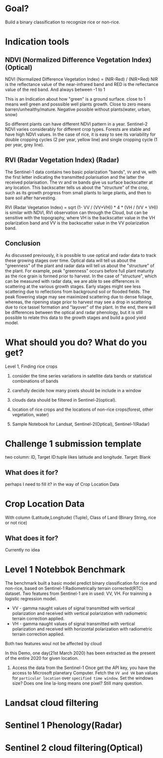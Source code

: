 # Goal?
Build a binary classification to recognize rice or non-rice.

# Indication tools
## NDVI (Normalized Difference Vegetation Index) (Optical)
NDVI (Normalized Difference Vegetation Index) = (NIR-Red) / (NIR+Red)
NIR is the reflectance value of the near-infrared band and RED is the reflectance value of the red band. And always between -1 to 1

This is an Indication about how "green" is a ground surface. close to 1 means well green and posssible well plants growth. Close to zero means barren/unhealthy/mature. Negative possible without plants(water, urban, snow)

So different plants can have different NDVI pattern in a year.
Sentinel-2 NDVI varies considerably for different crop types. Forests are stable and have high NDVI values. In the case of rice, it is easy to see its variability for double cropping cycles (2 per year, yellow line) and single cropping cycle (1 per year, grey line).

## RVI (Radar Vegetation Index) (Radar)
The Sentinel-1 data contains two basic polarization "bands", ```VV``` and ```VH```, with the first letter indicating the transmitted polarisation and the latter the received polarisation. 
The ```VV``` and ```VH``` bands give us surface backscatter at any location. This backscatter tells us about the "structure" of the crop, such as its growth progress from small plants to large plants, and then to bare soil after harvesting.

RVI (Radar Vegetation Index) = sqrt (1- VV / (VV+VH)) * 4 * (VH / (VV + VH))
is similar with NDVI, RVI observation can through the Cloud, but can be sensitive with the topography, where VH is the backscatter value in the VH polarization band and VV is the backscatter value in the VV polarization band.

## Conclusion
As discussed previously, it is possible to use optical and radar data to track these growing stages over time. Optical data will tell us about the "greenness" of the plant and radar data will tell us about the "structure" of the plant. For example, peak "greenness" occurs before full plant maturity as the rice grain is formed prior to harvest. In the case of "structure", which can be measured with radar data, we are able to see differences in scattering at the various growth stages. Early stages might see less scattering due to reflections from background soil or flooded fields. The peak flowering stage may see maximized scattering due to dense foliage, whereas, the ripening stage prior to harvest may see a drop in scattering due to rice tassel formation and "layover" of the plant. In the end, there will be differences between the optical and radar phenology, but it is still possible to relate this data to the growth stages and build a good yield model. 

# What should you do? What do you get?
Level 1, Finding rice crops
1. consider the time series variations in satellite data bands or statistical combinations of bands
2. carefully decide how many pixels should be include in a window
3. clouds data should be filtered in Sentinel-2(optical).

1. location of rice crops and the locations of non-rice crops(forest, other vegetation, water)
2. Sample Notebook for Landsat, Sentinel-2(Optical), Sentinel-1(Radar)

# Challenge 1 submission template
two column: ID, Target
ID:tuple likes latitude and longitude.
Target: Blank
## What does it for?
perhaps I need to fill it? in the way of Crop Location Data

# Crop Location Data
With column (Latitude,Longitude) (Tuple), Class of Land (Binary String, rice or not rice)
## What does it for?
Currently no idea

# Level 1 Notebbok Benchmark
The benchmark built a basic model predict binary classification for rice and non-rice, based on Sentinel-1 Radiometrically terrain corrected(RTC) dataset.
Two features from Sentinel-1 are in used: VV, VH. For trainning a logistic regression model.
<ul>
<li>VV - gamma naught values of signal transmitted with vertical polarization and received with vertical polarization with radiometric terrain correction applied.

<li>VH - gamma naught values of signal transmitted with vertical polarization and received with horizontal polarization with radiometric terrain correction applied.
</ul>
Both two features woul not be affected by cloud

In this Demo, one day(21st March 2020) has been extracted as the present of the entire 2020 for given location.

1. Access the data from the Sentinel-1
Once get the API key, you have the access to Microsoft planetary Computer. Fetch the ```VV and VH``` ban values for ```particular location``` over ```specified time window```.
Set the windows size? Does one line la-long means one pixel? Still many question.

# Landsat cloud filtering

# Sentinel 1 Phenology(Radar)

# Sentinel 2 cloud filtering(Optical)
